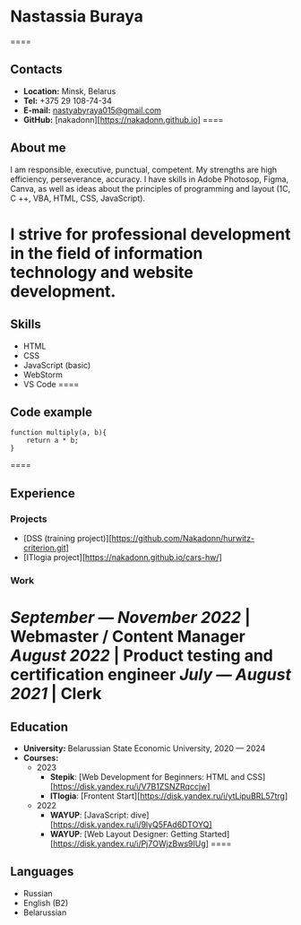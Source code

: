 # Nastassia Buraya
====
## Contacts
* __Location:__ Minsk, Belarus
* __Tel:__ +375 29 108-74-34
* __E-mail:__ nastyabyraya015@gmail.com
* __GitHub:__ [nakadonn][https://nakadonn.github.io]
====
## About me
I am responsible, executive, punctual, competent. My strengths are high efficiency, perseverance, accuracy. I have skills in Adobe Photosop, Figma, Canva, as well as ideas about the principles of programming and layout (1C, C ++, VBA, HTML, CSS, JavaScript).

I strive for professional development in the field of information technology and website development.
====
## Skills
* HTML
* CSS
* JavaScript (basic)
* WebStorm
* VS Code
====
## Code example
```
function multiply(a, b){
    return a * b;
}
```
====
## Experience
### Projects
* [DSS (training project)][https://github.com/Nakadonn/hurwitz-criterion.git]
* [ITlogia project][https://nakadonn.github.io/cars-hw/]
### Work
_September — November 2022_ | Webmaster / Content Manager
_August 2022_ | Product testing and certification engineer
_July — August 2021_ | Clerk
====
## Education
* __University:__ Belarussian State Economic University, 2020 — 2024
* __Courses:__
    + 2023
        - __Stepik__: [Web Development for Beginners: HTML and CSS][https://disk.yandex.ru/i/V7B1ZSNZRqccjw]
        - __ITlogia__: [Frontent Start][https://disk.yandex.ru/i/ytLipuBRL57trg]
    + 2022
        - __WAYUP__: [JavaScript: dive][https://disk.yandex.ru/i/9lyQ5FAd6DTOYQ]
        - __WAYUP__: [Web Layout Designer: Getting Started][https://disk.yandex.ru/i/Pj7OWjzBws9IUg]
====
## Languages
* Russian
* English (B2)
* Belarussian